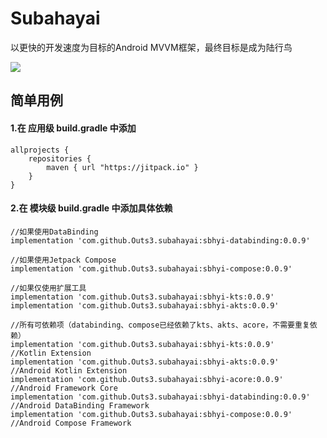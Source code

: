 # Subahayai

以更快的开发速度为目标的Android MVVM框架，最终目标是成为陆行鸟  
  
[![](https://jitpack.io/v/Outs3/subahayai.svg)](https://jitpack.io/#Outs3/subahayai)  
  
## 简单用例
#### 1.在 应用级 build.gradle 中添加
```
allprojects {  
    repositories {  
        maven { url "https://jitpack.io" }  
    }  
}
```

   
#### 2.在 模块级 build.gradle 中添加具体依赖
```
//如果使用DataBinding  
implementation 'com.github.Outs3.subahayai:sbhyi-databinding:0.0.9'
  
//如果使用Jetpack Compose  
implementation 'com.github.Outs3.subahayai:sbhyi-compose:0.0.9'
  
//如果仅使用扩展工具  
implementation 'com.github.Outs3.subahayai:sbhyi-kts:0.0.9'
implementation 'com.github.Outs3.subahayai:sbhyi-akts:0.0.9'
  
//所有可依赖项（databinding、compose已经依赖了kts、akts、acore，不需要重复依赖）  
implementation 'com.github.Outs3.subahayai:sbhyi-kts:0.0.9'			//Kotlin Extension
implementation 'com.github.Outs3.subahayai:sbhyi-akts:0.0.9'			//Android Kotlin Extension
implementation 'com.github.Outs3.subahayai:sbhyi-acore:0.0.9'			//Android Framework Core
implementation 'com.github.Outs3.subahayai:sbhyi-databinding:0.0.9'		//Android DataBinding Framework
implementation 'com.github.Outs3.subahayai:sbhyi-compose:0.0.9'			//Android Compose Framework
```
